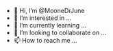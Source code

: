 - 👋 Hi, I’m @MooneDrJune
- 👀 I’m interested in ...
- 🌱 I’m currently learning ...
- 💞️ I’m looking to collaborate on ...
- 📫 How to reach me ...

<!---
MooneDrJune/MooneDrJune is a ✨ special ✨ repository because its `README.md` (this file) appears on your GitHub profile.
You can click the Preview link to take a look at your changes.
--->
